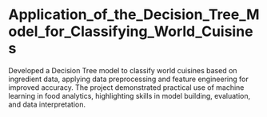 # Application_of_the_Decision_Tree_Model_for_Classifying_World_Cuisines
Developed a Decision Tree model to classify world cuisines based on ingredient data, applying data preprocessing and feature engineering for improved accuracy. The project demonstrated practical use of machine learning in food analytics, highlighting skills in model building, evaluation, and data interpretation.
